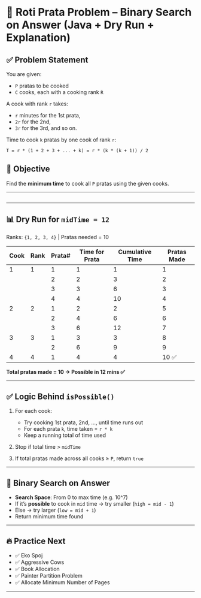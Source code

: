 # 🍞 Roti Prata Problem – Binary Search on Answer (Java + Dry Run + Explanation)

## ✅ Problem Statement

You are given:

* `P` pratas to be cooked
* `C` cooks, each with a cooking rank `R`

A cook with rank `r` takes:

* `r` minutes for the 1st prata,
* `2r` for the 2nd,
* `3r` for the 3rd, and so on.

Time to cook `k` pratas by one cook of rank `r`:

```
T = r * (1 + 2 + 3 + ... + k) = r * (k * (k + 1)) / 2
```

## 🎯 Objective

Find the **minimum time** to cook all `P` pratas using the given cooks.

---

```java

```

---

## 📊 Dry Run for `midTime = 12`

Ranks: `{1, 2, 3, 4}` | Pratas needed = 10

| Cook | Rank | Prata# | Time for Prata | Cumulative Time | Pratas Made |
| ---- | ---- | ------ | -------------- | --------------- | ----------- |
| 1    | 1    | 1      | 1              | 1               | 1           |
|      |      | 2      | 2              | 3               | 2           |
|      |      | 3      | 3              | 6               | 3           |
|      |      | 4      | 4              | 10              | 4           |
| 2    | 2    | 1      | 2              | 2               | 5           |
|      |      | 2      | 4              | 6               | 6           |
|      |      | 3      | 6              | 12              | 7           |
| 3    | 3    | 1      | 3              | 3               | 8           |
|      |      | 2      | 6              | 9               | 9           |
| 4    | 4    | 1      | 4              | 4               | 10 ✅        |

**Total pratas made = 10 → Possible in 12 mins ✅**

---

## ✅ Logic Behind `isPossible()`

1. For each cook:

    * Try cooking 1st prata, 2nd, ..., until time runs out
    * For each prata `k`, time taken = `r * k`
    * Keep a running total of time used
2. Stop if total time > `midTime`
3. If total pratas made across all cooks ≥ `P`, return `true`

---

## 🧠 Binary Search on Answer

* **Search Space**: From 0 to max time (e.g. 10^7)
* If it’s **possible** to cook in `mid` time → try smaller (`high = mid - 1`)
* Else → try larger (`low = mid + 1`)
* Return minimum time found

---

## 🔥 Practice Next

* ✅ Eko Spoj
* ✅ Aggressive Cows
* ✅ Book Allocation
* ✅ Painter Partition Problem
* ✅ Allocate Minimum Number of Pages

---
